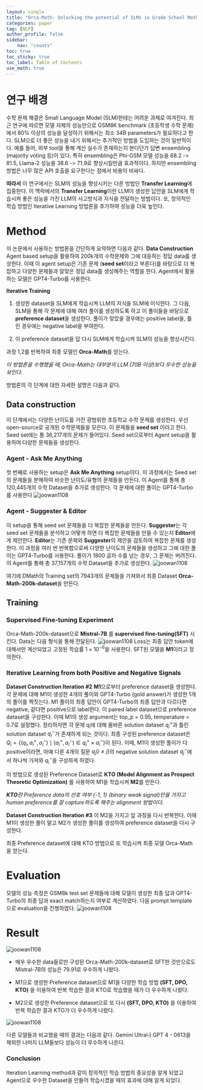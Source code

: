 ```yaml
---
layout: single
title: "Orca-Math: Unlocking the potential of SLMs in Grade School Math 리뷰"
categories: paper
tag: [NLP]
author_profile: false
sidebar:
    nav: "counts"
toc: true
toc_sticky: true
toc_label: Table of Contents
use_math: true
---
```


# 연구 배경
수학 문제 해결은 Small Language Model (SLM)한테는 어려운 과제로 여겨진다. 최근 연구에 따르면 모델 자체의 성능만으로 GSM8K benchmark (초등학생 수학 문제)에서 80% 이상의 성능을 달성하기 위해서는 최소 34B parameters가 필요하다고 한다. SLM으로 더 좋은 성능을 내기 위해서는 추가적인 방법을 도입하는 것이 일반적이다. 예를 들어, 외부 tool을 통해 계산 실수가 존재하는지 본다던가 답변 ensembling (majority voting 등)이 있다. 특히 ensembling은 Phi-GSM 모델 성능을 68.2 -> 81.5, Llama-2 성능을 38.6 -> 71.9로 향상시킬만큼 효과적이다. 하지만 ensembling 방법은 너무 많은 API 호출을 요구한다는 점에서 비용이 비싸다.

**따라서** 이 연구에서는 SLM의 성능을 향상시키는 다른 방법인 **Transfer Learning**에 집중한다. 이 맥락에서의 **Transfer Learning**이란 LLM이  생성한 답안을 SLM에게 학습시켜 좋은 성능을 가진 LLM의 사고방식과 지식을 전달하는 방법이다. 또, 창의적인 학습 방법인 Iterative Learning 방법론을 추가하여 성능을 더욱 높인다.

# Method 

이 논문에서 사용하는 방법론을 간단하게 요약하면 다음과 같다.
**Data Construction**
Agent based setup을 활용하여 200k개의 수학문제와 그에 대응하는 정답 data를 생성한다. 이때 이 agent setup은 기존 문제 (**seed set**이라고 부른다)를 바탕으로 더 복잡하고 다양한 문제들과 알맞은 정답 data를 생성해주는 역할을 한다. Agent에서 활용하는 모델은 GPT4-Turbo를 사용한다.

**Iterative Training**

 1. 생성한 dataset을 SLM에게 학습시켜 LLM의 지식을 SLM에 이식한다. 그 다음, SLM을 통해 각 문제에 대해 여러 풀이를 생성하도록 하고 이 풀이들을 바탕으로 **preference dataset**을 생성한다. 풀이가 맞았을 경우에는 positive label을, 틀린 경우에는 negative label을 부여한다.

2. 이 preference dataset을 답 다시 SLM에게 학습시켜 SLM의 성능을 향상시킨다.

과정 1,2를 반복하여 최종 모델인 **Orca-Math**를 얻는다.

*이 방법론을 수행했을 때, Orca-Math는 대부분의 LLM (70B 이상)보다 우수한 성능을 보인다.*

방법론의 각 단계에 대한 자세한 설명은 다음과 같다.

 ## Data construction
 이 단계에서는 다양한 난이도를 가진 광범위한 초등학교 수학 문제를 생성한다. 우선 open-source로 공개된 수학문제들을 모은다. 이 문제들을 **seed set** 이라고 한다. Seed set에는 통 36,217개의 문제가 들어있다. Seed set으로부터 Agent setup을 활용하여 다양한 문제들을 생성한다.
 ### Agent - Ask Me Anything
 첫 번째로 사용하는 setup은 **Ask Me Anything** setup이다. 이 과정에서는 Seed set의 문제들을 분해하여 비슷한 난이도/유형의 문제들을 만든다.  이 Agent를 통해 총 120,445개의 수학 Dataset을 추가로 생성한다. 각 문제에 대한 풀이는 GPT4-Turbo를 사용한다
![joowan1108]({{site.url}}/images/papers/orcamath/askmeanything.PNG)

### Agent - Suggester & Editor
이 setup을 통해 seed set 문제들을 더 복잡한 문제들을 만든다. **Suggester**는 각 seed set 문제들을 분석하고 어떻게 하면 더 복잡한 문제들을 만들 수 있는지 **Editor**에게 제안한다. **Editor**는 기존 문제와 **Suggester**의 제안을 검토하여 복잡한 문제를 생성한다. 이 과정을 여러 번 반복함으로써 다양한 난이도의 문제들을 생성하고 그에 대한 풀이는 GPT4-Turbo를 사용한다. 풀이가 1800 글자 수를 넘는 경우, 그 문제는 버려진다. 이 Agent를 통해 총 37,157개의 수학 Dataset을 추가로 생성한다.
![joowan1108]({{site.url}}/images/papers/orcamath/suggestereditor.PNG)

여기에 DMath의 Training set의 7943개의 문제들을 가져와서 최종 Dataset **Orca-Math-200k-dataset**을 만든다.

## Training
### Supervised Fine-tuning Experiment
Orca-Math-200k-dataset으로 **Mistral-7B** 를 **supervised fine-tuning(SFT)** 시킨다. Data는 다음 형식을 통해 전달된다.
![joowan1108]({{site.url}}/images/papers/orcamath/sft.PNG)
Loss는 최종 답안 token에 대해서만 계산되었고 고정된 학습률 $1 \times 10^{-6}$을 사용한다. 
SFT된 모델을 **M1**이라고 정의한다.

### Iterative Learning from both Positive and Negative Signals
**Dataset Construction Iteration #2**
**M1**으로부터 preference dataset을 생성한다. 각 문제에 대해 M1이 생성한 4개의 풀이와 GPT4-Turbo (gold answer)가 생성한 1개의 풀이를 짝짓는다. M1 풀이의 최종 답안이 GPT4-Turbo의 최종 답안과 다르다면 negative, 같다면 positive으로 label한다. 이 paired label dataset으로 preference dataset을 구성한다. 이때 M1의 생성 argument는 top_p = 0.95, temperature = 0.7로 설정했다. 정리하자면 각 문제 $q_i$에 대해 올바른 solution dataset $q_i^+$과 틀린 solution dataset $q_i^-$가 존재하게 되는 것이다. 최종 구성된 preference dataset은 $Q_i = \{(q_i, a_i^+, a_i^-) \mid  (a_i^+, a_i^-) \in q_i^+ \times a_i^- \}$이 된다. 이때, M1이 생성한 풀이가 다 positive이라면, 아예 다른 4개의 질문 $q_j (i \ne j)$의 negative solution dataset $q_j^-$에서 하나씩 가져와 $q_i^-$을 구성하게 하였다. 

이 방법으로 생성된 Preference Dataset로 **KTO (Model Alignment as Prospect Theoretic Optimization)** 를 사용하여 M1을 학습시켜 **M2**를 만든다.

 ***KTO**란 Preference data의 선호 여부 {-1, 1} (binary weak signal)만을 가지고 human preference를 잘 capture하도록 해주는 alignment 방법이다.* 

**Dataset Construction Iteration #3**
이 M2을 가지고 앞 과정을 다시 반복한다. 이때 M1이 생성한 풀이 말고 M2가 생성한 풀이를 생성하여 preference dataset을 다시 구성한다. 

최종 Preference dataset에 대해 KTO 방법으로 또 학습시켜 최종 모델 Orca-Math을 얻는다. 

# Evaluation
모델의 성능 측정은 GSM8k test set 문제들에 대해 모델이 생성한 최종 답과 GPT4-Turbo의 최종 답과 exact match하는지 여부로 계산하였다. 다음 prompt template으로 evaluation을 진행하였다.
![joowan1108]({{site.url}}/images/papers/orcamath/evaluation.PNG)

# Result

![joowan1108]({{site.url}}/images/papers/orcamath/trainmethods.PNG)

+ 매우 우수한 data들로만 구성된 Orca-Math-200k-dataset로 SFT한 것만으로도 Mistral-7B의 성능은 79.91로 우수하게 나왔다. 

+ M1으로 생성한 Preference dataset으로 M1을 다양한 학습 방법 **(SFT, DPO, KTO)** 을 이용하여 반복 학습한 결과 KTO로 학습했을 때가 더 우수하게 나왔다. 

+ M2으로 생성한 Preference dataset으로 또 다시 **(SFT, DPO, KTO)** 을 이용하여 반복 학습한 결과 KTO가 더 우수하게 나왔다. 

![joowan1108]({{site.url}}/images/papers/orcamath/LLMvsOrca.PNG)

다른 모델들과 비교했을 때의 결과는 다음과 같다. Gemini Ultra나 GPT 4 - 0613을 제외한 나머지 LLM들보다 성능이 더 우수하게 나온다.

### Conclusion
Iteration Learning method과 같이 창의적인 학습 방법의 중요성을 알게 되었고 Agent으로 우수한 Dataset을 만들어 학습시켰을 때의 효과에 대해 알게 되었다. 




 
 

